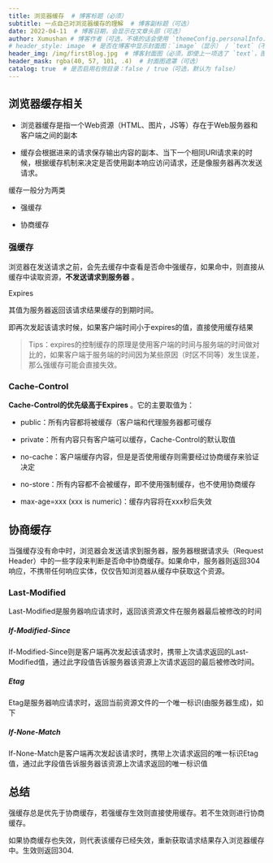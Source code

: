 ```yaml
---
title: 浏览器缓存  # 博客标题（必须）
subtitle: 一点自己对浏览器缓存的理解  # 博客副标题（可选）
date: 2022-04-11  # 博客日期，会显示在文章头部（可选）
author: Xumushan # 博客作者（可选，不填的话会使用 `themeConfig.personalInfo.name`）
# header_style: image  # 是否在博客中显示封面图：`image`（显示） / `text`（不显示）（可选，默认为 `text`）
header_img: /img/firstBlog.jpg  # 博客封面图（必须，即使上一项选了 `text`，图片也需要在首页显示）
header_mask: rgba(40, 57, 101, .4)  # 封面图遮罩（可选）
catalog: true  # 是否启用右侧目录：false / true（可选，默认为 false）
---
```


## 浏览器缓存相关

- 浏览器缓存是指一个Web资源（HTML、图片，JS等）存在于Web服务器和客户端之间的副本
  
- 缓存会根据进来的请求保存输出内容的副本、当下一个相同URl请求来的时候，根据缓存机制来决定是否使用副本响应访问请求，还是像服务器再次发送请求。
  

缓存一般分为两类

- 强缓存
  
- 协商缓存
  

### 强缓存

浏览器在发送请求之前，会先去缓存中查看是否命中强缓存，如果命中，则直接从缓存中读取资源，**不发送请求到服务器** 。

Expires

其值为服务器返回该请求结果缓存的到期时间。

即再次发起该请求时候，如果客户端时间小于expires的值，直接使用缓存结果

> Tips：expires的控制缓存的原理是使用客户端的时间与服务端的时间做对比的，如果客户端于服务端的时间因为某些原因（时区不同等）发生误差，那么强缓存可能会直接失效。

### Cache-Control

**Cache-Control的优先级高于Expires** 。它的主要取值为：

- public：所有内容都将被缓存（客户端和代理服务器都可缓存
  
- private：所有内容只有客户端可以缓存，Cache-Control的默认取值
  
- no-cache：客户端缓存内容，但是是否使用缓存则需要经过协商缓存来验证决定
  
- no-store：所有内容都不会被缓存，即不使用强制缓存，也不使用协商缓存
  
- max-age=xxx (xxx is numeric)：缓存内容将在xxx秒后失效
  

## 协商缓存

当强缓存没有命中时，浏览器会发送请求到服务器，服务器根据请求头（Request Header）中的一些字段来判断是否命中协商缓存。如果命中，服务器则返回304响应，不携带任何响应实体，仅仅告知浏览器从缓存中获取这个资源。

### Last-Modified

Last-Modified是服务器响应请求时，返回该资源文件在服务器最后被修改的时间

##### If-Modified-Since

If-Modified-Since则是客户端再次发起该请求时，携带上次请求返回的Last-Modified值，通过此字段值告诉服务器该资源上次请求返回的最后被修改时间。

##### Etag

Etag是服务器响应请求时，返回当前资源文件的一个唯一标识(由服务器生成)，如下

##### If-None-Match

If-None-Match是客户端再次发起该请求时，携带上次请求返回的唯一标识Etag值，通过此字段值告诉服务器该资源上次请求返回的唯一标识值

## 总结

强缓存总是优先于协商缓存，若强缓存生效则直接使用缓存。若不生效则进行协商缓存。

如果协商缓存也失效，则代表该缓存已经失效，重新获取请求结果存入浏览器缓存中。生效则返回304.